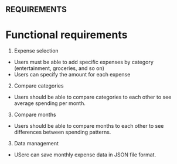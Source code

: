 ## REQUIREMENTS

# Functional requirements

1. Expense selection
- Users must be able to add specific expenses by category (entertainment, groceries, and so on)
- Users can specify the amount for each expense

2. Compare categories
- Users should be able to compare categories to each other to see average spending per month.

3. Compare months
- Users should be able to compare months to each other to see differences between spending patterns.

3. Data management
- USerc can save monthly expense data in JSON file format.